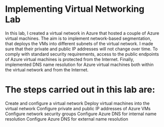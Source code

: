 # Implementing Virtual Networking Lab
In this lab, I created a virtual network in Azure that hosted a couple of Azure virtual machines. The aim is to implement network-based segmentation, that deploys the VMs into different subnets of the virtual network. I made sure that their private and public IP addresses will not change over time. To comply with standard security requirements, access to the public endpoints of Azure virtual machines is protected from the Internet. Finally, implemented DNS name resolution for Azure virtual machines both within the virtual network and from the Internet.

# The steps carried out in this lab are:
Create and configure a virtual network
Deploy virtual machines into the virtual network
Configure private and public IP addresses of Azure VMs
Configure network security groups
Configure Azure DNS for internal name resolution
Configure Azure DNS for external name resolution
